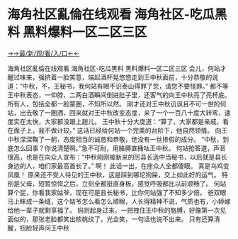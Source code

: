 # 海角社区亂倫在线观看 海角社区-吃瓜黑料 黑料爆料一区二区三区  

<a href="https://hyp.senfoop.com?https://github.com">→→最/新/观/看/入/口←←</a>



海角社区亂倫在线观看 海角社区-吃瓜黑料 黑料爆料一区二区三区  会儿，何站才醒过味来，强挤着一脸笑意，端起酒杯晃悠悠走到王中秋面前，十分恭敬的说道：“中秋，不，王秘书，我何站有眼不识泰山得罪了您，请您不要怪罪。”
都不等王中秋表态，一仰脖，二两白酒瞬间倒进肚子里，还客气的向王中秋亮了亮杯底。
所有人，包括全都一脸蒙圈，不知所以然。
刚才还对王中秋讥讽且不可一世的何站，出去敬了一圈酒，回来就对王中秋改变态度，来了一个一百八十度大转弯，速度实在太快，大家都没跟上趟儿。
王中秋十分大度道：“算了，大家都是亲戚，看在面子上，我不做计较。”
这话已经给何站一个完美的台阶下，他自然领情。
向王中秋深深鞠了一躬，态度相当的诚恳和恭敬，绝没有一丝掺假的成分。
“中秋，到底怎么回事？你说清楚啊。”急不可耐，用胳膊直捅咕王中秋。
何站抢答道，声音很高，也是在向众人宣布：“中秋刚刚被新来的厉县长选中当秘书，以后就是县长身边的人，咱们家最高首长了。”
啊！
此话一出，在座众人全都傻眼。
真是乌鸡变凤凰！
原来还不受人待见的王中秋，这是踩到哪坨狗屎，交上如此好的运气。
特别是父母，短暂惊愕之后，立刻全都挺直身板，感觉呼吸都比以前顺畅了。
何站算个屁，你看我家姑爷，现在可是县长秘书，比你何站强了不知多少倍。
爸双眼马上眯成一条缝，这个姑爷怎么看怎么顺眼，人长得精神不说，气质也有，小婷嫁给他一辈子就剩享福了。
妈则起身过来，一把拽住王中秋的胳膊，好像第一次见面似的，那张老脸都笑出核桃纹了，光会笑，一句话也说不出来。
只有还算清醒，扭脸轻声问王中秋

